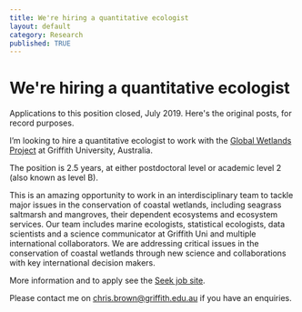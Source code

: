 ```yaml
---
title: We're hiring a quantitative ecologist
layout: default
category: Research
published: TRUE
---
```


# We're hiring a quantitative ecologist

Applications to this position closed, July 2019. Here's the original posts, for record purposes.  

I’m looking to hire a quantitative ecologist to work with the [Global Wetlands Project](https://globalwetlandsproject.org/) at Griffith University, Australia.

The position is 2.5 years, at either postdoctoral level or academic level 2 (also known as level B).

This is an amazing opportunity to work in an interdisciplinary team to tackle major issues in the conservation of coastal wetlands, including seagrass saltmarsh and mangroves, their dependent ecosystems and ecosystem services. Our team includes marine ecologists, statistical ecologists, data scientists and a science communicator at Griffith Uni and multiple international collaborators. We are addressing critical issues in the conservation of coastal wetlands through new science and collaborations with key international decision makers.

More information and to apply see the [Seek job site](https://www.seek.com.au/job/39254431?searchrequesttoken=2826ead6-4d5b-45cc-9295-3829f7dfbfb5&type=standard).

Please contact me on chris.brown@griffith.edu.au if you have an enquiries.
